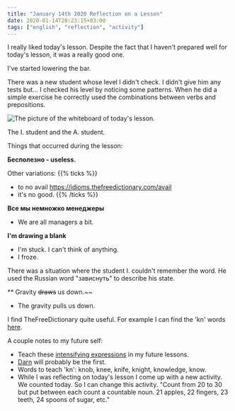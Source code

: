 ```yaml
---
title: "January 14th 2020 Reflection on a Lesson"
date: 2020-01-14T20:23:15+03:00
tags: ["english", "reflection", "activity"]
---
```


I really liked today's lesson. Despite the fact that I haven't prepared well for today's lesson, it was a really good one.

I've started lowering the bar.

There was a new student whose level I didn't check. I didn't give him any tests but... I checked his level by noticing some patterns. When he did a simple exercise he correctly used the combinations between verbs and prepositions.

![The picture of the whiteboard of today's lesson.](/images/03_reflection_whiteboard.jpg)

The I. student and the A. student.

Things that occurred during the lesson:

**Бесполезно - useless.**

Other variations:
{{% ticks %}}
* to no avail https://idioms.thefreedictionary.com/avail
* it's no good.
{{% /ticks %}}

**Все мы немножко менеджеры**

* We are all managers a bit.

**I'm drawing a blank**

* I'm stuck. I can't think of anything.
* I froze.

There was a situation where the student I. couldn't remember the word. He used the Russian word "зависнуть" to describe his state.

** Gravity ~~draws~~ us down.~~

* The gravity pulls us down.

I find TheFreeDictionary quite useful. For example I can find the 'kn' words [here](https://www.thefreedictionary.com/words-that-start-with-kn).

A couple notes to my future self:

* Teach these [intensifying expressions](https://dictionary.cambridge.org/topics/language/intensifying-expressions/) in my future lessons.
* [Darn](https://dictionary.cambridge.org/dictionary/english/darn?topic=intensifying-expressions) will probably be the first.
* Words to teach 'kn': knob, knee, knife, knight, knowledge, know.
* While I was reflecting on today's lesson I come up with a new activity. We counted today. So I can change this activity. "Count from 20 to 30 but put between each count a countable noun. 21 apples, 22 fingers, 23 teeth, 24 spoons of sugar, etc."

